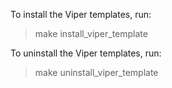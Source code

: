 To install the Viper templates, run:

> make install_viper_template

To uninstall the Viper templates, run:

> make uninstall_viper_template
